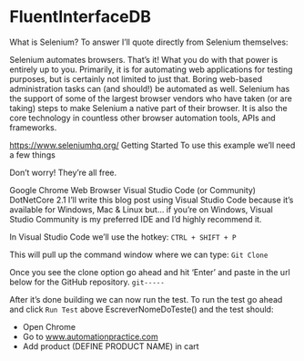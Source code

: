 # FluentInterfaceDB

What is Selenium?
To answer I’ll quote directly from Selenium themselves:

Selenium automates browsers. That’s it! What you do with that power is entirely up to you. Primarily, it is for automating web applications for testing purposes, but is certainly not limited to just that. Boring web-based administration tasks can (and should!) be automated as well.
Selenium has the support of some of the largest browser vendors who have taken (or are taking) steps to make Selenium a native part of their browser. It is also the core technology in countless other browser automation tools, APIs and frameworks.

https://www.seleniumhq.org/
Getting Started
To use this example we’ll need a few things

Don’t worry! They’re all free.

Google Chrome Web Browser
Visual Studio Code (or Community)
DotNetCore 2.1
I’ll write this blog post using Visual Studio Code because it’s available for Windows, Mac & Linux but… if you’re on Windows, Visual Studio Community is my preferred IDE and I’d highly recommend it.

In Visual Studio Code we’ll use the hotkey:
`CTRL + SHIFT + P`

This will pull up the command window where we can type:
`Git Clone`

Once you see the clone option go ahead and hit ‘Enter’ and paste in the url below for the GitHub repository.
`git-----`

After it’s done building we can now run the test. To run the test go ahead and click `Run Test` above EscreverNomeDoTeste() and the test should:
  * Open Chrome
  * Go to www.automationpractice.com
  * Add product (DEFINE PRODUCT NAME) in cart
